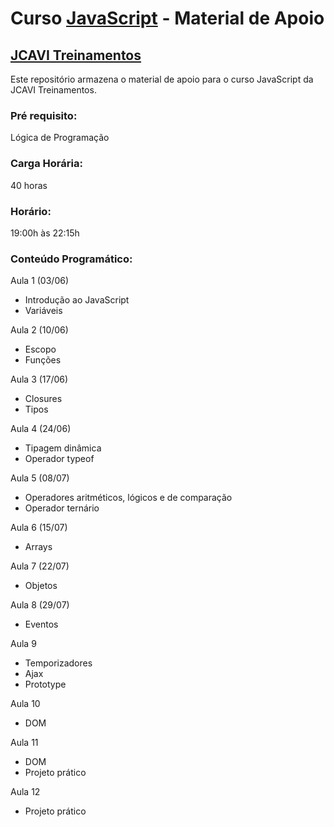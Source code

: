 # Curso [JavaScript](https://www.jcavitreinamentos.com.br/javascript) - Material de Apoio
## [JCAVI Treinamentos](https://www.jcavitreinamentos.com.br)

Este repositório armazena o material de apoio para o curso JavaScript da JCAVI Treinamentos.

### Pré requisito:
Lógica de Programação

### Carga Horária:
40 horas

### Horário:
19:00h às 22:15h

### Conteúdo Programático:

Aula 1 (03/06)
* Introdução ao JavaScript
* Variáveis

Aula 2 (10/06)
* Escopo
* Funções

Aula 3 (17/06)
* Closures
* Tipos

Aula 4 (24/06)
* Tipagem dinâmica
* Operador typeof

Aula 5 (08/07)
* Operadores aritméticos, lógicos e de comparação
* Operador ternário

Aula 6 (15/07)
* Arrays

Aula 7 (22/07)
* Objetos

Aula 8 (29/07)
* Eventos

Aula 9
* Temporizadores
* Ajax
* Prototype

Aula 10
* DOM

Aula 11
* DOM
* Projeto prático

Aula 12
* Projeto prático
